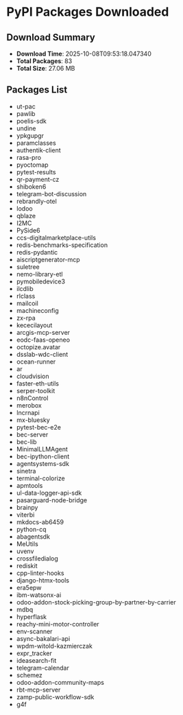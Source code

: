 # PyPI Packages Downloaded

## Download Summary
- **Download Time**: 2025-10-08T09:53:18.047340
- **Total Packages**: 83
- **Total Size**: 27.06 MB

## Packages List
- ut-pac
- pawlib
- poelis-sdk
- undine
- ypkgupgr
- paramclasses
- authentik-client
- rasa-pro
- pyoctomap
- pytest-results
- qr-payment-cz
- shiboken6
- telegram-bot-discussion
- rebrandly-otel
- lodoo
- qblaze
- I2MC
- PySide6
- ccs-digitalmarketplace-utils
- redis-benchmarks-specification
- redis-pydantic
- aiscriptgenerator-mcp
- suletree
- nemo-library-etl
- pymobiledevice3
- ilcdlib
- rlclass
- mailcoil
- machineconfig
- zx-rpa
- kececilayout
- arcgis-mcp-server
- eodc-faas-openeo
- octopize.avatar
- dsslab-wdc-client
- ocean-runner
- ar
- cloudvision
- faster-eth-utils
- serper-toolkit
- n8nControl
- merobox
- lncrnapi
- mx-bluesky
- pytest-bec-e2e
- bec-server
- bec-lib
- MinimalLLMAgent
- bec-ipython-client
- agentsystems-sdk
- sinetra
- terminal-colorize
- apmtools
- ul-data-logger-api-sdk
- pasarguard-node-bridge
- brainpy
- viterbi
- mkdocs-ab6459
- python-cq
- abagentsdk
- MeUtils
- uvenv
- crossfiledialog
- rediskit
- cpp-linter-hooks
- django-htmx-tools
- era5epw
- ibm-watsonx-ai
- odoo-addon-stock-picking-group-by-partner-by-carrier
- mdbq
- hyperflask
- reachy-mini-motor-controller
- env-scanner
- async-bakalari-api
- wpdm-witold-kazmierczak
- expr_tracker
- ideasearch-fit
- telegram-calendar
- schemez
- odoo-addon-community-maps
- rbt-mcp-server
- zamp-public-workflow-sdk
- g4f
